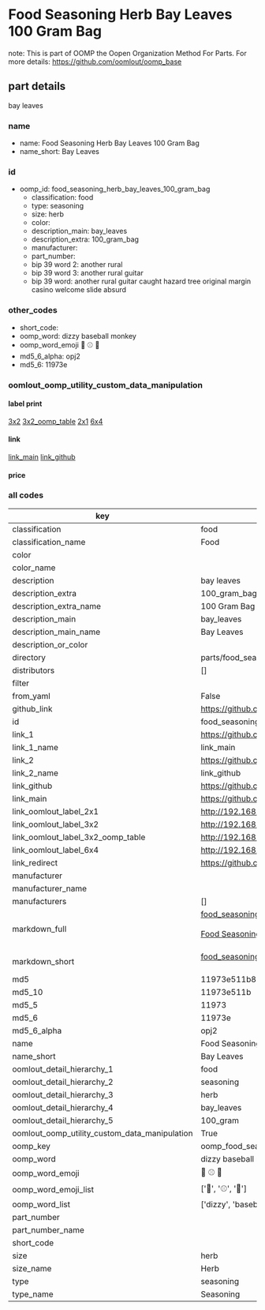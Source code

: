# Food Seasoning Herb Bay Leaves 100 Gram Bag  

note: This is part of OOMP the Oopen Organization Method For Parts. For more details: https://github.com/oomlout/oomp_base

##  part details
  



bay leaves



### name
* name: Food Seasoning Herb Bay Leaves 100 Gram Bag
* name_short: Bay Leaves
### id
* oomp_id: food_seasoning_herb_bay_leaves_100_gram_bag
  * classification: food
  * type: seasoning
  * size: herb
  * color: 
  * description_main: bay_leaves
  * description_extra: 100_gram_bag
  * manufacturer: 
  * part_number: 
  * bip 39 word 2: another rural
  * bip 39 word 3: another rural guitar
  * bip 39 word: another rural guitar caught hazard tree original margin casino welcome slide absurd

### other_codes
* short_code: 
* oomp_word: dizzy baseball monkey
* oomp_word_emoji :dizzy: :baseball: :monkey:
* md5_6_alpha: opj2
* md5_6: 11973e






### oomlout_oomp_utility_custom_data_manipulation
#### label print
[3x2](http://192.168.1.245:1112/?label=oomp%20opj2)
[3x2_oomp_table](http://192.168.1.108:1112/?label=oomp%20opj2)
[2x1](http://192.168.1.242:1112/?label=oomp%20opj2)
[6x4](http://192.168.1.55:1112/?label=oomp%20opj2)    

#### link

[link_main](https://github.com/oomlout/oomlout_oomp_version_1_messy/tree/main/parts/food_seasoning_herb_bay_leaves_100_gram_bag) [link_github](https://github.com/oomlout/oomlout_oomp_version_1_messy/tree/main/parts/food_seasoning_herb_bay_leaves_100_gram_bag)                             

#### price







### all codes 
| key | value |  
| --- | --- |  
| classification | food |  
| classification_name | Food |  
| color |  |  
| color_name |  |  
| description | bay leaves |  
| description_extra | 100_gram_bag |  
| description_extra_name | 100 Gram Bag |  
| description_main | bay_leaves |  
| description_main_name | Bay Leaves |  
| description_or_color |   |  
| directory | parts/food_seasoning_herb_bay_leaves_100_gram_bag |  
| distributors | [] |  
| filter |  |  
| from_yaml | False |  
| github_link | https://github.com/oomlout/oomlout_oomp_part_src/tree/main/parts/food_seasoning_herb_bay_leaves_100_gram_bag |  
| id | food_seasoning_herb_bay_leaves_100_gram_bag |  
| link_1 | https://github.com/oomlout/oomlout_oomp_version_1_messy/tree/main/parts/food_seasoning_herb_bay_leaves_100_gram_bag |  
| link_1_name | link_main |  
| link_2 | https://github.com/oomlout/oomlout_oomp_version_1_messy/tree/main/parts/food_seasoning_herb_bay_leaves_100_gram_bag |  
| link_2_name | link_github |  
| link_github | https://github.com/oomlout/oomlout_oomp_version_1_messy/tree/main/parts/food_seasoning_herb_bay_leaves_100_gram_bag |  
| link_main | https://github.com/oomlout/oomlout_oomp_version_1_messy/tree/main/parts/food_seasoning_herb_bay_leaves_100_gram_bag |  
| link_oomlout_label_2x1 | http://192.168.1.242:1112/?label=oomp%20opj2 |  
| link_oomlout_label_3x2 | http://192.168.1.245:1112/?label=oomp%20opj2 |  
| link_oomlout_label_3x2_oomp_table | http://192.168.1.108:1112/?label=oomp%20opj2 |  
| link_oomlout_label_6x4 | http://192.168.1.55:1112/?label=oomp%20opj2 |  
| link_redirect | https://github.com/oomlout/oomlout_oomp_version_1_messy/tree/main/parts/food_seasoning_herb_bay_leaves_100_gram_bag |  
| manufacturer |  |  
| manufacturer_name |  |  
| manufacturers | [] |  
| markdown_full | [food_seasoning_herb_bay_leaves_100_gram_bag](none)<br>[](none)<br>[Food Seasoning Herb Bay Leaves 100 Gram Bag](none)<br><br> |  
| markdown_short | [food_seasoning_herb_bay_leaves_100_gram_bag](none)<br><br> |  
| md5 | 11973e511b87f3979fb4f246cfaf604c |  
| md5_10 | 11973e511b |  
| md5_5 | 11973 |  
| md5_6 | 11973e |  
| md5_6_alpha | opj2 |  
| name | Food Seasoning Herb Bay Leaves 100 Gram Bag |  
| name_short | Bay Leaves |  
| oomlout_detail_hierarchy_1 | food |  
| oomlout_detail_hierarchy_2 | seasoning |  
| oomlout_detail_hierarchy_3 | herb |  
| oomlout_detail_hierarchy_4 | bay_leaves |  
| oomlout_detail_hierarchy_5 | 100_gram |  
| oomlout_oomp_utility_custom_data_manipulation | True |  
| oomp_key | oomp_food_seasoning_herb_bay_leaves_100_gram_bag |  
| oomp_word | dizzy baseball monkey |  
| oomp_word_emoji | :dizzy: :baseball: :monkey: |  
| oomp_word_emoji_list | [':dizzy:', ':baseball:', ':monkey:'] |  
| oomp_word_list | ['dizzy', 'baseball', 'monkey'] |  
| part_number |  |  
| part_number_name |  |  
| short_code |  |  
| size | herb |  
| size_name | Herb |  
| type | seasoning |  
| type_name | Seasoning |  
